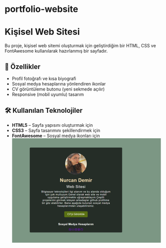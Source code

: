 # portfolio-website
# Kişisel Web Sitesi

Bu proje, kişisel web sitemi oluşturmak için geliştirdiğim bir HTML, CSS ve FontAwesome kullanılarak hazırlanmış bir sayfadır. 

## 🚀 Özellikler

- Profil fotoğrafı ve kısa biyografi
- Sosyal medya hesaplarına yönlendiren ikonlar
- CV görüntüleme butonu (yeni sekmede açılır)
- Responsive (mobil uyumlu) tasarım

## 🛠️ Kullanılan Teknolojiler

- **HTML5** – Sayfa yapısını oluşturmak için  
- **CSS3** – Sayfa tasarımını şekillendirmek için  
- **FontAwesome** – Sosyal medya ikonları için  
![alt text](https://github.com/NurcanDemir/portfolio-website/blob/master/image.png "Demo Image")


